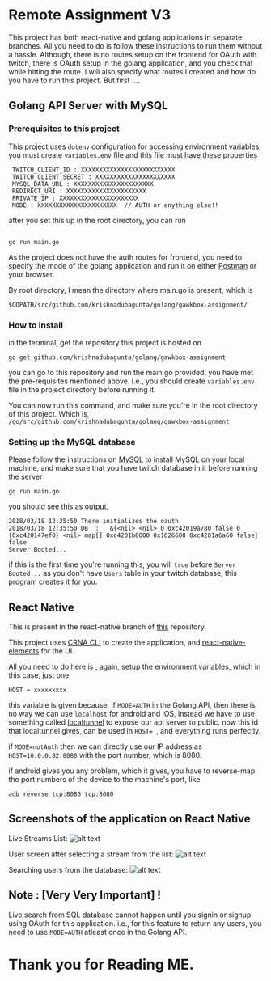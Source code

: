 # Remote Assignment V3

This project has both react-native and golang applications in separate branches. All you need to do is follow these instructions to run them without a hassle. Although, there is no routes setup on the frontend for OAuth with twitch, there is OAuth setup in the golang application, and you check that while hitting the route. I will also specify what routes I created and how do you have to run this project. But first .... 

## Golang API Server with MySQL

   ### Prerequisites to this project

This project uses `dotenv` configuration for accessing environment variables,
you must create  `variables.env` file and this file must have these properties

```
 TWITCH_CLIENT_ID : XXXXXXXXXXXXXXXXXXXXXXXXXX
 TWITCH_CLIENT_SECRET : XXXXXXXXXXXXXXXXXXXXXX
 MYSQL_DATA_URL : XXXXXXXXXXXXXXXXXXXXXX
 REDIRECT_URI : XXXXXXXXXXXXXXXXXXXXXX
 PRIVATE_IP : XXXXXXXXXXXXXXXXXXXXXX
 MODE : XXXXXXXXXXXXXXXXXXXXXX  // AUTH or anything else!!
 ```

after you set this up in the root directory, you can run

```

go run main.go

```
As the project does not have the auth routes for frontend, you need to specify the mode of the golang application and run it on either [Postman](https://www.getpostman.com/) or your browser.

By root directory, I mean the directory where main.go is present, which is 

```
$GOPATH/src/github.com/krishnadubagunta/golang/gawkbox-assignment/
```


   ### How to install
  
  in the terminal, get the repository this project is hosted on 
  ```
  go get github.com/krishnadubagunta/golang/gawkbox-assignment
  ```
  you can go to this repository and run the main.go provided, you have met the pre-requisites mentioned above. i.e., you should create `variables.env` file in the project directory before running it.
  
  You can now run this command, and make sure you're in the root directory of this project. Which is, `/go/src/github.com/krishnadubagunta/golang/gawkbox-assignment`
  
  ### Setting up the MySQL database
  Please follow the instructions on [MySQL](https://dev.mysql.com/doc/refman/5.7/en/installing.html) to install MySQL on  your local machine, and make sure that you have twitch database in it before running the server
 
  ```
  go run main.go
  ```
  
  you should see this as output, 
  ```
2018/03/18 12:35:50 There initializes the oauth
2018/03/18 12:35:50 DB  :   &{<nil> <nil> 0 0xc42019a780 false 0 {0xc420147ef0} <nil> map[] 0xc4201b8000 0x1626600 0xc4201a6a60 false}
false
Server Booted...
  ```
  if this is the first time you're running this, you will `true` before `Server Booted...` as you don't have `Users` table in your twitch database, this program creates it for you.
  

## React Native 

This is present in the react-native branch of [this](https://github.com/krishnadubagunta/golang) repository.

This project uses [CRNA CLI](https://facebook.github.io/react-native/blog/2017/03/13/introducing-create-react-native-app.html) to create the application, and [react-native-elements](https://react-native-training.github.io/react-native-elements/docs/overview.html) for the UI. 

All you need to do here is , again, setup the environment variables, which in this case, just one. 

```
HOST = xxxxxxxxx
```

this variable is given because, if `MODE=AUTH` in the Golang API, then there is no way we can use `localhost` for android and iOS, instead we have to use something called [localtunnel](https://localtunnel.github.io/www/) to expose our api server to public. now this id that localtunnel gives, can be used in `HOST= `, and everything runs perfectly. 

if `MODE=notAuth` then we can directly use our IP address as `HOST=10.0.0.82:8080` with the port number, which is 8080. 

if android gives you any problem, which it gives, you have to reverse-map the port numbers of the device to the machine's port, like 
```
adb reverse tcp:8080 tcp:8080
```

## Screenshots of the application on React Native
Live Streams List:
![alt text](https://farm1.staticflickr.com/793/39989128795_8b29ee506c_b.jpg "Streams")

User screen after selecting a stream from the list:
![alt text](https://farm5.staticflickr.com/4784/40882549401_57928de527_b.jpg "User Page to View to Live Stream")

Searching users from the database:
![alt text](https://farm1.staticflickr.com/797/39989128115_fed0427913_b.jpg "Live Search from SQL Database")

## Note : [Very Very Important] !

Live search from SQL database cannot happen until you signin or signup using OAuth for this application. i.e., for this feature to return any users, you need to use `MODE=AUTH` atleast once in the Golang API.

# Thank you for Reading ME.
